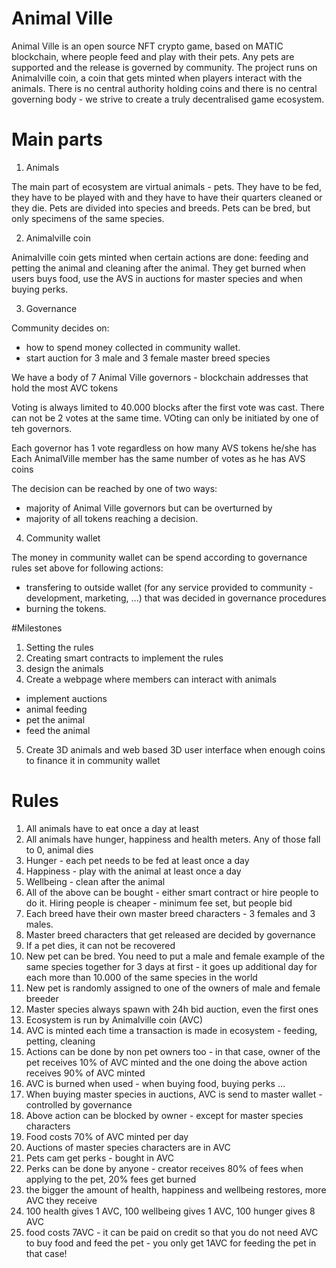 # Animal Ville

Animal Ville is an open source NFT crypto game, based on MATIC blockchain, where people feed and play with their pets. Any pets are supported and the release is governed by community. The project runs on Animalville coin, a coin that gets minted when players interact with the animals. There is no central authority holding coins and there is no central governing body - we strive to create a truly decentralised game ecosystem.

# Main parts

1. Animals

The main part of ecosystem are virtual animals - pets. They have to be fed, they have to be played with and they have to have their quarters cleaned or they die. Pets are divided into species and breeds. Pets can be bred, but only specimens of the same species. 

2. Animalville coin

Animalville coin gets minted when certain actions are done: feeding and petting the animal and cleaning after the animal. They get burned when users buys food, use the AVS in auctions for master species and when buying perks.

3. Governance

Community decides on:
- how to spend money collected in community wallet.
- start auction for 3 male and 3 female master breed species

We have a body of 7 Animal Ville governors - blockchain addresses that hold the most AVC tokens

Voting is always limited to 40.000 blocks after the first vote was cast. There can not be 2 votes at the same time. VOting can only be initiated by one of teh governors.

Each governor has 1 vote regardless on how many AVS tokens he/she has 
Each AnimalVille member has the same number of votes as he has AVS coins

The decision can be reached by one of two ways:
- majority of Animal Ville governors but can be overturned by 
- majority of all tokens reaching a decision.


4. Community wallet

The money in community wallet can be spend according to governance rules set above for following actions:
- transfering to outside wallet (for any service provided to community - development, marketing, ...) that was decided in governance procedures
- burning the tokens.

#Milestones

1. Setting the rules
2. Creating smart contracts to implement the rules
3. design the animals
4. Create a webpage where members can interact with animals
  - implement auctions
  - animal feeding
  - pet the animal
  - feed the animal
5. Create 3D animals and web based 3D user interface when enough coins to finance it in community wallet

# Rules

1.	All animals have to eat once a day at least
2.	All animals have hunger, happiness and health meters. Any of those fall to 0, animal dies
3.	Hunger - each pet needs to be fed at least once a day
4.	Happiness - play with the animal at least once a day
5.	Wellbeing - clean after the animal
6.	All of the above can be bought - either smart contract or hire people to do it. Hiring people is cheaper - minimum fee set, but people bid
7.	Each breed have their own master breed characters - 3 females and 3 males. 
8.	Master breed characters that get released are decided by governance
9.	If a pet dies, it can not be recovered
10.	New pet can be bred. You need to put a male and female example of the same species together for 3 days at first - it goes up additional day for each more than 10.000 of the same species in the world
11.	New pet is randomly assigned to one of the owners of male and female breeder
12.	Master species always spawn with 24h bid auction, even the first ones
13.	Ecosystem is run by Animalville coin (AVC)
14.	AVC is minted each time a transaction is made in ecosystem - feeding, petting, cleaning
15.	Actions can be done by non pet owners too - in that case, owner of the pet receives 10% of AVC minted and the one doing the above action receives 90% of AVC minted
16.	AVC is burned when used - when buying food, buying perks …
17.	When buying master species in auctions, AVC is send to master wallet - controlled by governance
18.	Above action can be blocked by owner - except for master species characters
19.	Food costs 70% of AVC minted per day
20.	Auctions of master species characters are in AVC
21.	Pets cam get perks - bought in AVC
22.	Perks can be done by anyone - creator receives 80% of fees when applying to the pet, 20% fees get burned
23.	the bigger the amount of health, happiness and wellbeing restores, more AVC they receive
24.	100 health gives 1 AVC, 100 wellbeing gives 1 AVC, 100 hunger gives 8 AVC
25.	food costs 7AVC - it can be paid on credit so that you do not need AVC to buy food and feed the pet - you only get 1AVC for feeding the pet in that case!
